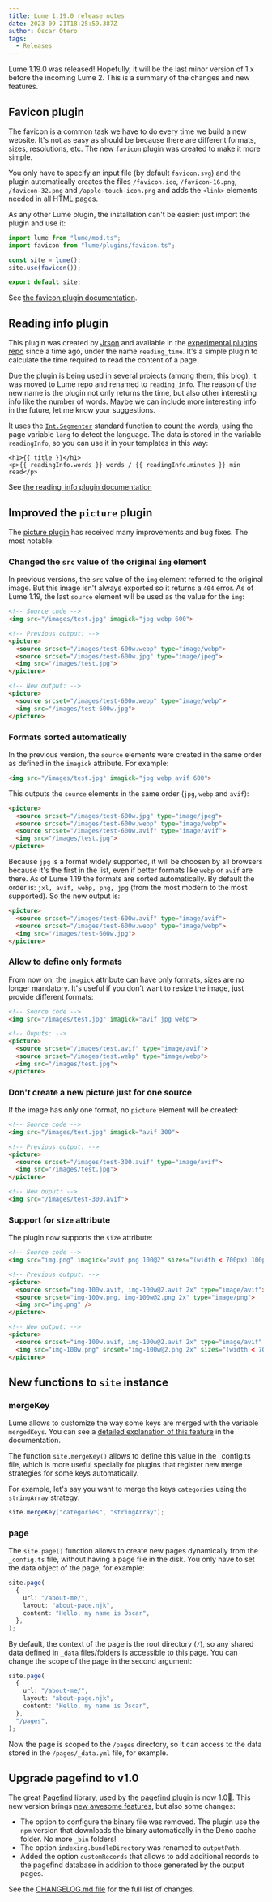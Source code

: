 ```yaml
---
title: Lume 1.19.0 release notes
date: 2023-09-21T18:25:59.387Z
author: Óscar Otero
tags:
  - Releases
---
```


Lume 1.19.0 was released! Hopefully, it will be the last minor version of 1.x
before the incoming Lume 2. This is a summary of the changes and new features.

<!-- more -->

## Favicon plugin

The favicon is a common task we have to do every time we build a new website.
It's not as easy as should be because there are different formats, sizes,
resolutions, etc. The new `favicon` plugin was created to make it more simple.

You only have to specify an input file (by default `favicon.svg`) and the plugin
automatically creates the files `/favicon.ico`, `/favicon-16.png`,
`/favicon-32.png` and `/apple-touch-icon.png` and adds the `<link>` elements
needed in all HTML pages.

As any other Lume plugin, the installation can't be easier: just import the
plugin and use it:

```ts
import lume from "lume/mod.ts";
import favicon from "lume/plugins/favicon.ts";

const site = lume();
site.use(favicon());

export default site;
```

See [the favicon plugin documentation](https://lume.land/plugins/favicon/).

## Reading info plugin

This plugin was created by [Jrson](https://github.com/jrson83) and available in
the
[experimental plugins repo](https://github.com/lumeland/experimental-plugins)
since a time ago, under the name `reading_time`. It's a simple plugin to
calculate the time required to read the content of a page.

Due the plugin is being used in several projects (among them, this blog), it was
moved to Lume repo and renamed to `reading_info`. The reason of the new name is
the plugin not only returns the time, but also other interesting info like the
number of words. Maybe we can include more interesting info in the future, let
me know your suggestions.

It uses the
[`Int.Segmenter`](https://developer.mozilla.org/docs/Web/JavaScript/Reference/Global_Objects/Intl/Segmenter)
standard function to count the words, using the page variable `lang` to detect
the language. The data is stored in the variable `readingInfo`, so you can use
it in your templates in this way:

```vento
<h1>{{ title }}</h1>
<p>{{ readingInfo.words }} words / {{ readingInfo.minutes }} min read</p>
```

See
[the reading_info plugin documentation](https://lume.land/plugins/reading_info/)

## Improved the `picture` plugin

The [picture plugin](https://lume.land/plugins/picture/) has received many
improvements and bug fixes. The most notable:

### Changed the `src` value of the original `img` element

In previous versions, the `src` value of the `img` element referred to the
original image. But this image isn't always exported so it returns a `404`
error. As of Lume 1.19, the last `source` element will be used as the value for
the `img`:

```html
<!-- Source code -->
<img src="/images/test.jpg" imagick="jpg webp 600">

<!-- Previous output: -->
<picture>
  <source srcset="/images/test-600w.webp" type="image/webp">
  <source srcset="/images/test-600w.jpg" type="image/jpeg">
  <img src="/images/test.jpg">
</picture>

<!-- New output: -->
<picture>
  <source srcset="/images/test-600w.webp" type="image/webp">
  <img src="/images/test-600w.jpg">
</picture>
```

### Formats sorted automatically

In the previous version, the `source` elements were created in the same order as
defined in the `imagick` attribute. For example:

```html
<img src="/images/test.jpg" imagick="jpg webp avif 600">
```

This outputs the `source` elements in the same order (`jpg`, `webp` and `avif`):

```html
<picture>
  <source srcset="/images/test-600w.jpg" type="image/jpeg">
  <source srcset="/images/test-600w.webp" type="image/webp">
  <source srcset="/images/test-600w.avif" type="image/avif">
  <img src="/images/test.jpg">
</picture>
```

Because `jpg` is a format widely supported, it will be choosen by all browsers
because it's the first in the list, even if better formats like `webp` or `avif`
are there. As of Lume 1.19 the formats are sorted automatically. By default the
order is: `jxl, avif, webp, png, jpg` (from the most modern to the most
supported). So the new output is:

```html
<picture>
  <source srcset="/images/test-600w.avif" type="image/avif">
  <source srcset="/images/test-600w.webp" type="image/webp">
  <img src="/images/test-600w.jpg">
</picture>
```

### Allow to define only formats

From now on, the `imagick` attribute can have only formats, sizes are no longer
mandatory. It's useful if you don't want to resize the image, just provide
different formats:

```html
<!-- Source code -->
<img src="/images/test.jpg" imagick="avif jpg webp">

<!-- Ouputs: -->
<picture>
  <source srcset="/images/test.avif" type="image/avif">
  <source srcset="/images/test.webp" type="image/webp">
  <img src="/images/test.jpg">
</picture>
```

### Don't create a new picture just for one source

If the image has only one format, no `picture` element will be created:

```html
<!-- Source code -->
<img src="/images/test.jpg" imagick="avif 300">

<!-- Previous output: -->
<picture>
  <source srcset="/images/test-300.avif" type="image/avif">
  <img src="/images/test.jpg">
</picture>

<!-- New ouput: -->
<img src="/images/test-300.avif">
```

### Support for `size` attribute

The plugin now supports the `size` attribute:

```html
<!-- Source code -->
<img src="img.png" imagick="avif png 100@2" sizes="(width < 700px) 100px, 200px">

<!-- Previous output: -->
<picture>
  <source srcset="img-100w.avif, img-100w@2.avif 2x" type="image/avif">
  <source srcset="img-100w.png, img-100w@2.png 2x" type="image/png">
  <img src="img.png" />
</picture>

<!-- New output: -->
<picture>
  <source srcset="img-100w.avif, img-100w@2.avif 2x" type="image/avif" sizes="(width < 700px) 100px, 200px">
  <img src="img-100w.png" srcset="img-100w@2.png 2x" sizes="(width < 700px) 100px, 200px">
</picture>
```

## New functions to `site` instance

### mergeKey

Lume allows to customize the way some keys are merged with the variable
`mergedKeys`. You can see a
[detailed explanation of this feature](https://lume.land/docs/core/merged-keys/)
in the documentation.

The function `site.mergeKey()` allows to define this value in the _config.ts
file, which is more useful specially for plugins that register new merge
strategies for some keys automatically.

For example, let's say you want to merge the keys `categories` using the
`stringArray` strategy:

```ts
site.mergeKey("categories", "stringArray");
```

### page

The `site.page()` function allows to create new pages dynamically from the
`_config.ts` file, without having a page file in the disk. You only have to set
the data object of the page, for example:

```ts
site.page(
  {
    url: "/about-me/",
    layout: "about-page.njk",
    content: "Hello, my name is Óscar",
  },
);
```

By default, the context of the page is the root directory (`/`), so any shared
data defined in `_data` files/folders is accessible to this page. You can change
the scope of the page in the second argument:

```ts
site.page(
  {
    url: "/about-me/",
    layout: "about-page.njk",
    content: "Hello, my name is Óscar",
  },
  "/pages",
);
```

Now the page is scoped to the `/pages` directory, so it can access to the data
stored in the `/pages/_data.yml` file, for example.

## Upgrade pagefind to v1.0

The great [Pagefind](https://pagefind.app/) library, used by the
[pagefind plugin](https://lume.land/plugins/pagefind/) is now 1.0🎉. This new
version brings
[new awesome features](https://github.com/CloudCannon/pagefind/releases/tag/v1.0.0),
but also some changes:

- The option to configure the binary file was removed. The plugin use the `npm`
  version that downloads the binary automatically in the Deno cache folder. No
  more `_bin` folders!
- The option `indexing.bundleDirectory` was renamed to `outputPath`.
- Added the option `customRecords` that allows to add additional records to the
  pagefind database in addition to those generated by the output pages.

See the
[CHANGELOG.md file](https://github.com/lumeland/lume/blob/v1.19.0/CHANGELOG.md)
for the full list of changes.
